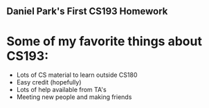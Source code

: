 ## Daniel Park's First CS193 Homework

# Some of my favorite things about CS193:
- Lots of CS material to learn outside CS180
- Easy credit (hopefully)
- Lots of help available from TA's
- Meeting new people and making friends
